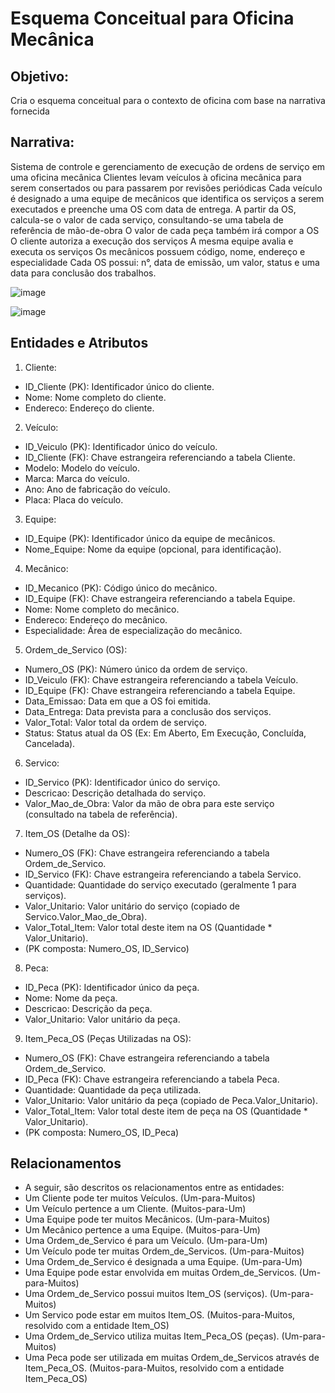 # Esquema Conceitual para Oficina Mecânica

## Objetivo:
Cria o esquema conceitual para o contexto de oficina com base na narrativa fornecida

## Narrativa:
Sistema de controle e gerenciamento de execução de ordens de serviço em uma oficina mecânica
Clientes levam veículos à oficina mecânica para serem consertados ou para passarem por revisões  periódicas
Cada veículo é designado a uma equipe de mecânicos que identifica os serviços a serem executados e preenche uma OS com data de entrega.
A partir da OS, calcula-se o valor de cada serviço, consultando-se uma tabela de referência de mão-de-obra
O valor de cada peça também irá compor a OS
O cliente autoriza a execução dos serviços
A mesma equipe avalia e executa os serviços
Os mecânicos possuem código, nome, endereço e especialidade
Cada OS possui: n°, data de emissão, um valor, status e uma data para conclusão dos trabalhos.

![image](https://github.com/user-attachments/assets/9c268a11-181a-49c7-a767-835176738f09)

![image](https://github.com/user-attachments/assets/b4728961-7292-42a6-ba96-40c5c9fa2e69)


## Entidades e Atributos

1. Cliente:
- ID_Cliente (PK): Identificador único do cliente.
- Nome: Nome completo do cliente.
- Endereco: Endereço do cliente.

2. Veículo:
- ID_Veiculo (PK): Identificador único do veículo.
- ID_Cliente (FK): Chave estrangeira referenciando a tabela Cliente.
- Modelo: Modelo do veículo.
- Marca: Marca do veículo.
- Ano: Ano de fabricação do veículo.
- Placa: Placa do veículo.

3. Equipe:
- ID_Equipe (PK): Identificador único da equipe de mecânicos.
- Nome_Equipe: Nome da equipe (opcional, para identificação).

4. Mecânico:
- ID_Mecanico (PK): Código único do mecânico.
- ID_Equipe (FK): Chave estrangeira referenciando a tabela Equipe.
- Nome: Nome completo do mecânico.
- Endereco: Endereço do mecânico.
- Especialidade: Área de especialização do mecânico.

5. Ordem_de_Servico (OS):
- Numero_OS (PK): Número único da ordem de serviço.
- ID_Veiculo (FK): Chave estrangeira referenciando a tabela Veículo.
- ID_Equipe (FK): Chave estrangeira referenciando a tabela Equipe.
- Data_Emissao: Data em que a OS foi emitida.
- Data_Entrega: Data prevista para a conclusão dos serviços.
- Valor_Total: Valor total da ordem de serviço.
- Status: Status atual da OS (Ex: Em Aberto, Em Execução, Concluída, Cancelada).

6. Servico:
- ID_Servico (PK): Identificador único do serviço.
- Descricao: Descrição detalhada do serviço.
- Valor_Mao_de_Obra: Valor da mão de obra para este serviço (consultado na tabela de referência).

7. Item_OS (Detalhe da OS):
- Numero_OS (FK): Chave estrangeira referenciando a tabela Ordem_de_Servico.
- ID_Servico (FK): Chave estrangeira referenciando a tabela Servico.
- Quantidade: Quantidade do serviço executado (geralmente 1 para serviços).
- Valor_Unitario: Valor unitário do serviço (copiado de Servico.Valor_Mao_de_Obra).
- Valor_Total_Item: Valor total deste item na OS (Quantidade * Valor_Unitario).
- (PK composta: Numero_OS, ID_Servico)

8. Peca:
- ID_Peca (PK): Identificador único da peça.
- Nome: Nome da peça.
- Descricao: Descrição da peça.
- Valor_Unitario: Valor unitário da peça.

9. Item_Peca_OS (Peças Utilizadas na OS):
- Numero_OS (FK): Chave estrangeira referenciando a tabela Ordem_de_Servico.
- ID_Peca (FK): Chave estrangeira referenciando a tabela Peca.
- Quantidade: Quantidade da peça utilizada.
- Valor_Unitario: Valor unitário da peça (copiado de Peca.Valor_Unitario).
- Valor_Total_Item: Valor total deste item de peça na OS (Quantidade * Valor_Unitario).
- (PK composta: Numero_OS, ID_Peca)

## Relacionamentos
- A seguir, são descritos os relacionamentos entre as entidades:
- Um Cliente pode ter muitos Veículos. (Um-para-Muitos)
- Um Veículo pertence a um Cliente. (Muitos-para-Um)
- Uma Equipe pode ter muitos Mecânicos. (Um-para-Muitos)
- Um Mecânico pertence a uma Equipe. (Muitos-para-Um)
- Uma Ordem_de_Servico é para um Veículo. (Um-para-Um)
- Um Veículo pode ter muitas Ordem_de_Servicos. (Um-para-Muitos)
- Uma Ordem_de_Servico é designada a uma Equipe. (Um-para-Um)
- Uma Equipe pode estar envolvida em muitas Ordem_de_Servicos. (Um-para-Muitos)
- Uma Ordem_de_Servico possui muitos Item_OS (serviços). (Um-para-Muitos)
- Um Servico pode estar em muitos Item_OS. (Muitos-para-Muitos, resolvido com a entidade Item_OS)
- Uma Ordem_de_Servico utiliza muitas Item_Peca_OS (peças). (Um-para-Muitos)
- Uma Peca pode ser utilizada em muitas Ordem_de_Servicos através de Item_Peca_OS. (Muitos-para-Muitos, resolvido com a entidade Item_Peca_OS)


